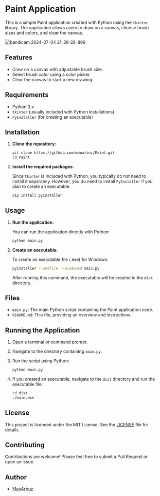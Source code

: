 # Paint Application

This is a simple Paint application created with Python using the `tkinter` library. The application allows users to draw on a canvas, choose brush sizes and colors, and clear the canvas.

![bandicam 2024-07-04 21-39-26-869](https://github.com/maoarbuz/Paint/assets/137228787/cf71f391-b08e-486d-8235-18e15eacda39)


## Features

- Draw on a canvas with adjustable brush size.
- Select brush color using a color picker.
- Clear the canvas to start a new drawing.

## Requirements

- Python 3.x
- `tkinter` (usually included with Python installations)
- `PyInstaller` (for creating an executable)

## Installation

1. **Clone the repository:**

    ```sh
    git clone https://github.com/maoarbuz/Paint.git
    cd Paint
    ```

2. **Install the required packages:**

    Since `tkinter` is included with Python, you typically do not need to install it separately. However, you do need to install `PyInstaller` if you plan to create an executable:

    ```sh
    pip install pyinstaller
    ```

## Usage

1. **Run the application:**

    You can run the application directly with Python:

    ```sh
    python main.py
    ```

2. **Create an executable:**

    To create an executable file (.exe) for Windows:

    ```sh
    pyinstaller --onefile --windowed main.py
    ```

    After running this command, the executable will be created in the `dist` directory.

## Files

- `main.py`: The main Python script containing the Paint application code.
- `README.md`: This file, providing an overview and instructions.

## Running the Application

1. Open a terminal or command prompt.
2. Navigate to the directory containing `main.py`.
3. Run the script using Python:

    ```sh
    python main.py
    ```

4. If you created an executable, navigate to the `dist` directory and run the executable file:

    ```sh
    cd dist
    ./main.exe
    ```

## License

This project is licensed under the MIT License. See the [LICENSE](LICENSE) file for details.

## Contributing

Contributions are welcome! Please feel free to submit a Pull Request or open an issue.

## Author

- [MaoArbuz](https://github.com/maoarbuz)
